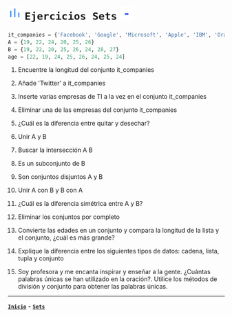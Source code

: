 
# ![Icono](./assets/img/icon_1.png) `Ejercicios Sets` ![Icono](./assets/img/icon_7.png)

```py
it_companies = {'Facebook', 'Google', 'Microsoft', 'Apple', 'IBM', 'Oracle', 'Amazon'}
A = {19, 22, 24, 20, 25, 26}
B = {19, 22, 20, 25, 26, 24, 28, 27}
age = [22, 19, 24, 25, 26, 24, 25, 24]
```

1. Encuentre la longitud del conjunto it_companies

1. Añade 'Twitter' a it_companies

1. Inserte varias empresas de TI a la vez en el conjunto it_companies

1. Eliminar una de las empresas del conjunto it_companies

1. ¿Cuál es la diferencia entre quitar y desechar?

1. Unir A y B

1. Buscar la intersección A B

1. Es un subconjunto de B

1. Son conjuntos disjuntos A y B

1. Unir A con B y B con A

1. ¿Cuál es la diferencia simétrica entre A y B?

1. Eliminar los conjuntos por completo

1. Convierte las edades en un conjunto y compara la longitud de la lista y el conjunto, ¿cuál es más grande?

1. Explique la diferencia entre los siguientes tipos de datos: cadena, lista, tupla y conjunto

1. Soy profesora y me encanta inspirar y enseñar a la gente. ¿Cuántas palabras únicas se han utilizado en la oración?. Utilice los métodos de división y conjunto para obtener las palabras únicas.

---

[**`Inicio`**](./notas.md)
**-**
[**`Sets`**](./_11_sets.md)